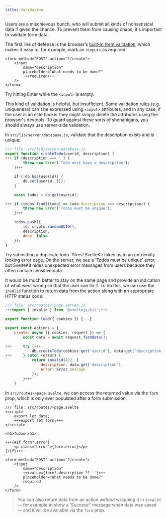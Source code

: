 ```yaml
---
title: Validation
---
```


Users are a mischievous bunch, who will submit all kinds of nonsensical data if given the chance. To prevent them from causing chaos, it's important to validate form data.

The first line of defense is the browser's [built-in form validation](https://developer.mozilla.org/en-US/docs/Learn/Forms/Form_validation#using_built-in_form_validation), which makes it easy to, for example, mark an `<input>` as required:

```svelte
<form method="POST" action="?/create">
	<input
		name="description"
		placeholder="What needs to be done?"
		+++required+++
	/>
</form>
```

Try hitting Enter while the `<input>` is empty.

This kind of validation is helpful, but insufficient. Some validation rules (e.g. uniqueness) can't be expressed using `<input>` attributes, and in any case, if the user is an elite hacker they might simply delete the attributes using the browser's devtools. To guard against these sorts of shenanigans, you should always use server-side validation.

In `src/lib/server/database.js`, validate that the description exists and is unique:

```js
/// file: src/lib/server/database.js
export function createTodo(userid, description) {
+++	if (description === '') {
		throw new Error('Todo must have a description');
	}+++

	if (!db.has(userid)) {
		db.set(userid, []);
	}

	const todos = db.get(userid);

+++	if (todos.find((todo) => todo.description === description)) {
		throw new Error('Todos must be unique');
	}+++

	todos.push({
		id: crypto.randomUUID(),
		description,
		done: false
	});
}
```

Try submitting a duplicate todo. Yikes! SvelteKit takes us to an unfriendly-looking error page. On the server, we see a 'Todos must be unique' error, but SvelteKit hides unexpected error messages from users because they often contain sensitive data.

It would be much better to stay on the same page and provide an indication of what went wrong so that the user can fix it. To do this, we can use the `invalid` function to return data from the action along with an appropriate HTTP status code:

```js
/// file: src/routes/+page.server.js
+++import { invalid } from '@sveltejs/kit';+++

export function load({ cookies }) {...}

export const actions = {
	create: async ({ cookies, request }) => {
		const data = await request.formData();

+++		try {+++
			db.createTodo(cookies.get('userid'), data.get('description'));
+++		} catch (error) {
			return invalid(422, {
				description: data.get('description'),
				error: error.message
			});
		}+++
	}
```

In `src/routes/+page.svelte`, we can access the returned value via the `form` prop, which is only ever populated after a form submission:

```svelte
/// file: src/routes/+page.svelte
<script>
	export let data;
	+++export let form;+++
</script>

<h1>Todos</h1>

+++{#if form?.error}
	<p class="error">{form.error}</p>
{/if}+++

<form method="POST" action="?/create">
	<input
		name="description"
		+++value={form?.description ?? ''}+++
		placeholder="What needs to be done?"
		required
	/>
</form>
```

> You can also return data from an action _without_ wrapping it in `invalid` — for example to show a 'Success!' message when data was saved — and it will be available via the `form` prop.
